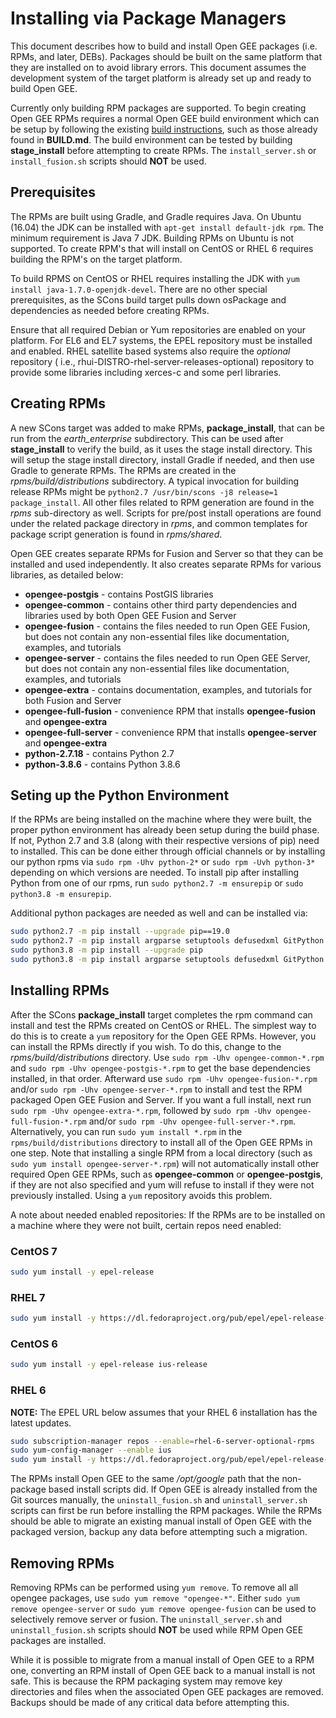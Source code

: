 # Installing via Package Managers

This document describes how to build and install Open GEE packages (i.e. RPMs,
and later, DEBs).  Packages should be built on the same platform that they are
installed on to avoid library errors.  This document assumes the development
system of the target platform is already set up and ready to build Open GEE.

Currently only building RPM packages are supported.  To begin creating Open GEE
RPMs requires a normal Open GEE build environment which can be setup by
following the existing
[build instructions](https://github.com/google/earthenterprise/wiki/Build-Instructions),
such as those already found in **BUILD.md**.  The build environment can be
tested by building **stage_install** before attempting to create RPMs.  The
```install_server.sh``` or ```install_fusion.sh``` scripts should **NOT** be
used.

## Prerequisites

The RPMs are built using Gradle, and Gradle requires Java.  On Ubuntu (16.04)
the JDK can be installed with ```apt-get install default-jdk rpm```.  The
minimum requirement is Java 7 JDK.  Building RPMs on Ubuntu is not supported.
To create RPM's that will install on CentOS or RHEL 6 requires building the
RPM's on the target platform.

To build RPMS on CentOS or RHEL requires installing the JDK with ```yum install
java-1.7.0-openjdk-devel```.  There are no other special prerequisites, as the
SCons build target pulls down osPackage and dependencies as needed before
creating RPMs.

Ensure that all required Debian or Yum repositories are enabled on your 
platform.  For EL6 and EL7 systems, the EPEL repository must be installed 
and enabled. 
RHEL satellite based systems also require the *optional* repository ( i.e., rhui-DISTRO-rhel-server-releases-optional) repository to provide some libraries 
including xerces-c and some perl libraries.

## Creating RPMs

A new SCons target was added to make RPMs, **package_install**, that can be run
from the *earth_enterprise* subdirectory.  This can be used after
**stage_install** to verify the build, as it uses the stage install directory.
This will setup the stage install directory, install Gradle if needed, and then
use Gradle to generate RPMs.  The RPMs are created in the
*rpms/build/distributions* subdirectory.  A typical invocation for building
release RPMs might be ```python2.7 /usr/bin/scons -j8 release=1
package_install```.  All other files related to RPM generation are found in the
*rpms* sub-directory as well. Scripts for pre/post install operations are found
under the related package directory in *rpms*, and common templates for package
script generation is found in *rpms/shared*.

Open GEE creates separate RPMs for Fusion and Server so that they can be
installed and used independently. It also creates separate RPMs for various
libraries, as detailed below:

* **opengee-postgis** - contains PostGIS libraries
* **opengee-common** - contains other third party dependencies and libraries
    used by both Open GEE Fusion and Server
* **opengee-fusion** - contains the files needed to run Open GEE Fusion, but
    does not contain any non-essential files like documentation, examples, and
    tutorials
* **opengee-server** - contains the files needed to run Open GEE Server, but
    does not contain any non-essential files like documentation, examples, and
    tutorials
* **opengee-extra** - contains documentation, examples, and tutorials for both
    Fusion and Server
* **opengee-full-fusion** - convenience RPM that installs **opengee-fusion**
    and **opengee-extra**
* **opengee-full-server** - convenience RPM that installs **opengee-server**
    and **opengee-extra**
* **python-2.7.18** - contains Python 2.7 
* **python-3.8.6** - contains Python 3.8.6

## Seting up the Python Environment

If the RPMs are being installed on the machine where they were built, the 
proper python environment has already been setup during the build phase.
If not, Python 2.7 and 3.8 (along with their respective versions of pip) 
need to installed. This can be done either 
through official channels or by installing our python rpms 
via ```sudo rpm -Uhv python-2*``` or ```sudo rpm -Uvh python-3*``` 
depending on which versions are needed. To install pip after installing Python
from one of our rpms, run ```sudo python2.7 -m ensurepip``` or 
```sudo python3.8 -m ensurepip```.

Additional python packages are needed as well and can be installed via: 

```bash
sudo python2.7 -m pip install --upgrade pip==19.0
sudo python2.7 -m pip install argparse setuptools defusedxml GitPython Pillow unittest2 lxml psycopg2-binary
sudo python3.8 -m pip install --upgrade pip
sudo python3.8 -m pip install argparse setuptools defusedxml GitPython Pillow unittest2 lxml psycopg2-binary
```

## Installing RPMs

After the SCons **package_install** target completes the rpm command can
install and test the RPMs created on CentOS or RHEL. The simplest way to do
this is to create a `yum` repository for the Open GEE RPMs. However, you can
install the RPMs directly if you wish. To do this, change to the
*rpms/build/distributions* directory.  Use ```sudo rpm -Uhv
opengee-common-*.rpm``` and ```sudo rpm -Uhv opengee-postgis-*.rpm``` to get
the base dependencies installed, in that order.  Afterward use ```sudo rpm -Uhv
opengee-fusion-*.rpm``` and/or ```sudo rpm -Uhv opengee-server-*.rpm``` to
install and test the RPM packaged Open GEE Fusion and Server. If you want a
full install, next run ```sudo rpm -Uhv opengee-extra-*.rpm```, followed by
```sudo rpm -Uhv opengee-full-fusion-*.rpm``` and/or ```sudo rpm -Uhv
opengee-full-server-*.rpm```. Alternatively, you can run ```sudo yum install
*.rpm``` in the `rpms/build/distributions` directory to install all of the Open
GEE RPMs in one step. Note that installing a single RPM from a local directory
(such as ```sudo yum install opengee-server-*.rpm```) will not automatically
install other required Open GEE RPMs, such as **opengee-common** or
**opengee-postgis**, if they are not also specified and yum will refuse to
install if they were not previously installed. Using a `yum` repository avoids
this problem.

A note about needed enabled repositories: If the RPMs are to be installed on a
machine where they were not built, certain repos need enabled:

### CentOS 7

```bash
sudo yum install -y epel-release
```

### RHEL 7

```bash
sudo yum install -y https://dl.fedoraproject.org/pub/epel/epel-release-latest-7.noarch.rpm
```

### CentOS 6

```bash
sudo yum install -y epel-release ius-release
```

### RHEL 6

__NOTE:__ The EPEL URL below assumes that your RHEL 6 installation has
the latest updates.

```bash
sudo subscription-manager repos --enable=rhel-6-server-optional-rpms
sudo yum-config-manager --enable ius
sudo yum install -y https://dl.fedoraproject.org/pub/epel/epel-release-latest-6.noarch.rpm
```

The RPMs install Open GEE to the same */opt/google* path that the non-package
based install scripts did.  If Open GEE is already installed from the Git
sources manually, the ```uninstall_fusion.sh``` and ```uninstall_server.sh```
scripts can first be run before installing the RPM packages. While the RPMs
should be able to migrate an existing manual install of Open GEE with the
packaged version, backup any data before attempting such a migration.

## Removing RPMs
Removing RPMs can be performed using ```yum remove```.  To remove all all
opengee packages, use ```sudo yum remove "opengee-*"```. Either ```sudo yum
remove opengee-server``` or ```sudo yum remove opengee-fusion``` can be used to
selectively remove server or fusion.  The ```uninstall_server.sh``` and
```uninstall_fusion.sh``` scripts should **NOT** be used while RPM Open GEE
packages are installed.

While it is possible to migrate from a manual install of Open GEE to a RPM one,
converting an RPM install of Open GEE back to a manual install is not safe.
This is because the RPM packaging system may remove key directories and files
when the associated Open GEE packages are removed.  Backups should be made
of any critical data before attempting this.
